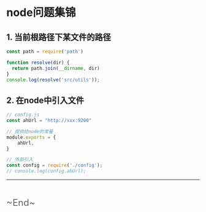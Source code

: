 # node问题集锦
<ClientOnly>
  <Valine></Valine>
</ClientOnly>

## 1. 当前根路径下某文件的路径
```js
const path = require('path')

function resolve(dir) {
  return path.join(__dirname, dir)
}
console.log(resolve('src/utils'));
```

## 2. 在node中引入文件
```js
// config.js
const ahUrl = "http://xxx:9200"

// 提供给node的常量
module.exports = {
    ahUrl,
}

// 外部引入
const config = require('./config');
// console.log(config.ahUrl);
```


---
<br />

<font color="#666" size="5">\~End~</font>